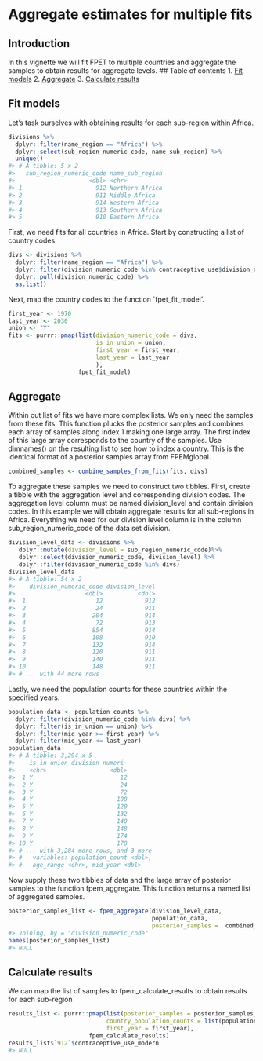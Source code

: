 Aggregate estimates for multiple fits
================

## Introduction

In this vignette we will fit FPET to multiple countries and aggregate
the samples to obtain results for aggregate levels. \#\# Table of
contents 1. [Fit models](#fit) 2. [Aggregate](#aggregate) 3. [Calculate
results](#results)

## <a name="fit"></a>

## Fit models

Let’s task ourselves with obtaining results for each sub-region within
Africa.

``` r
divisions %>%
  dplyr::filter(name_region == "Africa") %>%
  dplyr::select(sub_region_numeric_code, name_sub_region) %>%
  unique()
#> # A tibble: 5 x 2
#>   sub_region_numeric_code name_sub_region
#>                     <dbl> <chr>          
#> 1                     912 Northern Africa
#> 2                     911 Middle Africa  
#> 3                     914 Western Africa 
#> 4                     913 Southern Africa
#> 5                     910 Eastern Africa
```

First, we need fits for all countries in Africa. Start by constructing a
list of country codes

``` r
divs <- divisions %>%
  dplyr::filter(name_region == "Africa") %>%
  dplyr::filter(division_numeric_code %in% contraceptive_use$division_numeric_code) %>% # Filtering on the countries available in `contraceptive_use` because we are using this package data
  dplyr::pull(division_numeric_code) %>%
  as.list() 
```

Next, map the country codes to the function \`fpet\_fit\_model’.

``` r
first_year <- 1970
last_year <- 2030
union <- "Y"
fits <- purrr::pmap(list(division_numeric_code = divs, 
                         is_in_union = union,
                         first_year = first_year, 
                         last_year = last_year
                         ), 
                    fpet_fit_model)
```

## <a name="aggregate"></a>

## Aggregate

Within out list of fits we have more complex lists. We only need the
samples from these fits. This function plucks the posterior samples and
combines each array of samples along index 1 making one large array. The
first index of this large array corresponds to the country of the
samples. Use dimnames() on the resulting list to see how to index a
country. This is the identical format of a posterior samples array from
FPEMglobal.

``` r
combined_samples <- combine_samples_from_fits(fits, divs)
```

To aggregate these samples we need to construct two tibbles. First,
create a tibble with the aggregation level and corresponding division
codes. The aggregation level column must be named division\_level and
contain division codes. In this example we will obtain aggregate results
for all sub-regions in Africa. Everything we need for our division level
column is in the column sub\_region\_numeric\_code of the data set
division.

``` r
division_level_data <- divisions %>%
   dplyr::mutate(division_level = sub_region_numeric_code)%>%
   dplyr::select(division_numeric_code, division_level) %>% 
   dplyr::filter(division_numeric_code %in% divs)
division_level_data
#> # A tibble: 54 x 2
#>    division_numeric_code division_level
#>                    <dbl>          <dbl>
#>  1                    12            912
#>  2                    24            911
#>  3                   204            914
#>  4                    72            913
#>  5                   854            914
#>  6                   108            910
#>  7                   132            914
#>  8                   120            911
#>  9                   140            911
#> 10                   148            911
#> # ... with 44 more rows
```

Lastly, we need the population counts for these countries within the
specified years.

``` r
population_data <- population_counts %>%
  dplyr::filter(division_numeric_code %in% divs) %>%
  dplyr::filter(is_in_union == union) %>%
  dplyr::filter(mid_year >= first_year) %>%
  dplyr::filter(mid_year <= last_year) 
population_data
#> # A tibble: 3,294 x 5
#>    is_in_union division_numeri~
#>    <chr>                  <dbl>
#>  1 Y                         12
#>  2 Y                         24
#>  3 Y                         72
#>  4 Y                        108
#>  5 Y                        120
#>  6 Y                        132
#>  7 Y                        140
#>  8 Y                        148
#>  9 Y                        174
#> 10 Y                        178
#> # ... with 3,284 more rows, and 3 more
#> #   variables: population_count <dbl>,
#> #   age_range <chr>, mid_year <dbl>
```

Now supply these two tibbles of data and the large array of posterior
samples to the function fpem\_aggregate. This function returns a named
list of aggregated samples.

``` r
posterior_samples_list <- fpem_aggregate(division_level_data, 
                                         population_data, 
                                         posterior_samples =  combined_samples)
#> Joining, by = "division_numeric_code"
names(posterior_samples_list)
#> NULL
```

## <a name="results"></a>

## Calculate results

We can map the list of samples to fpem\_calculate\_results to obtain
results for each sub-region

``` r
results_list <- purrr::pmap(list(posterior_samples = posterior_samples_list,
                            country_population_counts = list(population_data), #need to wrap any complex inputs in another list()
                            first_year = first_year),
                       fpem_calculate_results)
results_list$`912`$contraceptive_use_modern
#> NULL
```

